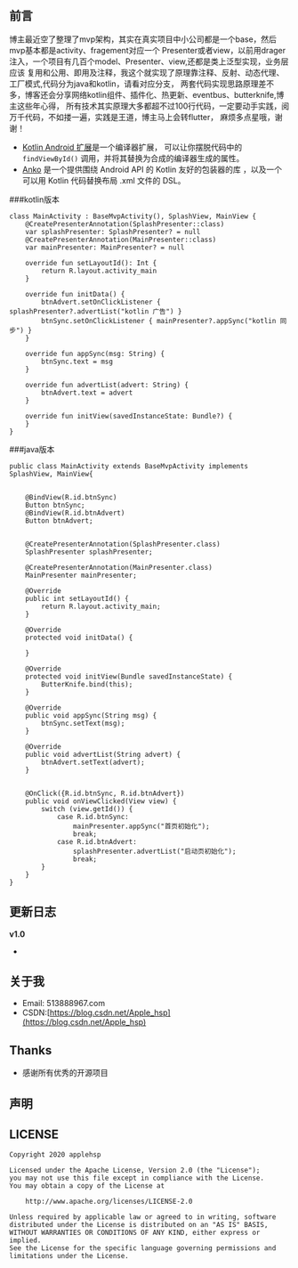 ## 前言

  博主最近空了整理了mvp架构，其实在真实项目中小公司都是一个base，然后mvp基本都是activity、fragement对应一个
Presenter或者view，以前用drager注入，一个项目有几百个model、Presenter、view,还都是类上泛型实现，业务层应该
复用和公用、即用及注释，我这个就实现了原理靠注释、反射、动态代理、工厂模式,代码分为java和kotlin，请看对应分支，
两套代码实现思路原理差不多，博客还会分享网络kotlin组件、插件化、热更新、eventbus、butterknife,博主这些年心得，
所有技术其实原理大多都超不过100行代码，一定要动手实践，阅万千代码，不如搂一遍，实践是王道，博主马上会转flutter，
麻烦多点星哦，谢谢！

- [Kotlin Android 扩展](https://www.kotlincn.net/docs/tutorials/android-plugin.html)是一个编译器扩展， 可以让你摆脱代码中的 `findViewById()` 调用，并将其替换为合成的编译器生成的属性。
- [Anko](http://github.com/kotlin/anko) 是一个提供围绕 Android API 的 Kotlin 友好的包装器的库 ，以及一个可以用 Kotlin 代码替换布局 .xml 文件的 DSL。


###kotlin版本
```
class MainActivity : BaseMvpActivity(), SplashView, MainView {
    @CreatePresenterAnnotation(SplashPresenter::class)
    var splashPresenter: SplashPresenter? = null
    @CreatePresenterAnnotation(MainPresenter::class)
    var mainPresenter: MainPresenter? = null

    override fun setLayoutId(): Int {
        return R.layout.activity_main
    }

    override fun initData() {
        btnAdvert.setOnClickListener { splashPresenter?.advertList("kotlin 广告") }
        btnSync.setOnClickListener { mainPresenter?.appSync("kotlin 同步") }
    }

    override fun appSync(msg: String) {
        btnSync.text = msg
    }

    override fun advertList(advert: String) {
        btnAdvert.text = advert
    }

    override fun initView(savedInstanceState: Bundle?) {
    }
}
```

###java版本
```
public class MainActivity extends BaseMvpActivity implements SplashView, MainView{


    @BindView(R.id.btnSync)
    Button btnSync;
    @BindView(R.id.btnAdvert)
    Button btnAdvert;


    @CreatePresenterAnnotation(SplashPresenter.class)
    SplashPresenter splashPresenter;

    @CreatePresenterAnnotation(MainPresenter.class)
    MainPresenter mainPresenter;

    @Override
    public int setLayoutId() {
        return R.layout.activity_main;
    }

    @Override
    protected void initData() {

    }

    @Override
    protected void initView(Bundle savedInstanceState) {
        ButterKnife.bind(this);
    }

    @Override
    public void appSync(String msg) {
        btnSync.setText(msg);
    }

    @Override
    public void advertList(String advert) {
        btnAdvert.setText(advert);
    }


    @OnClick({R.id.btnSync, R.id.btnAdvert})
    public void onViewClicked(View view) {
        switch (view.getId()) {
            case R.id.btnSync:
                mainPresenter.appSync("首页初始化");
                break;
            case R.id.btnAdvert:
                splashPresenter.advertList("启动页初始化");
                break;
        }
    }
}
```
## 更新日志

**v1.0**

 - 

## 关于我

 - Email: 513888967.com
 - CSDN:[https://blog.csdn.net/Apple_hsp](https://blog.csdn.net/Apple_hsp)

## Thanks

- 感谢所有优秀的开源项目

## 声明

## LICENSE

```
Copyright 2020 applehsp

Licensed under the Apache License, Version 2.0 (the "License");
you may not use this file except in compliance with the License.
You may obtain a copy of the License at

    http://www.apache.org/licenses/LICENSE-2.0

Unless required by applicable law or agreed to in writing, software
distributed under the License is distributed on an "AS IS" BASIS,
WITHOUT WARRANTIES OR CONDITIONS OF ANY KIND, either express or implied.
See the License for the specific language governing permissions and
limitations under the License.
```

